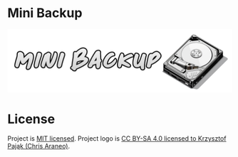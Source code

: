 # Mini Backup

![Mini backup logo](logo.png?raw=true)

# License

Project is [MIT licensed](LICENSE).
Project logo is [CC BY-SA 4.0 licensed to Krzysztof Pająk (Chris Araneo)](https://creativecommons.org/licenses/by-sa/4.0/).